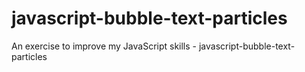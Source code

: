 # javascript-bubble-text-particles
An exercise to improve my JavaScript skills - javascript-bubble-text-particles
